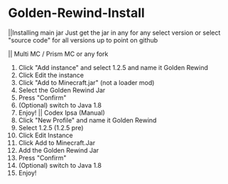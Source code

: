 # Golden-Rewind-Install

||Installing main jar
Just get the jar in any for any select version or select "source code" for all versions up to point on github

|| Multi MC / Prism MC or any fork
1. Click "Add instance" and select 1.2.5 and name it Golden Rewind
2. Click Edit the instance
3. Click "Add to Minecraft.jar" (not a loader mod)
4. Select the Golden Rewind Jar
5. Press "Confirm"
6. (Optional) switch to Java 1.8
7. Enjoy!
|| Codex Ipsa (Manual)
1. Click "New Profile" and name it Golden Rewind
2. Select 1.2.5 (1.2.5 pre)
3. Click Edit Instance
4. Click Add to Minecraft.Jar
5. Add the Golden Rewind Jar
6.  Press "Confirm"
7. (Optional) switch to Java 1.8
8. Enjoy!

